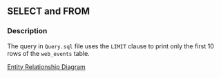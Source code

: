 ## SELECT and FROM

### Description

The query in ```Query.sql``` file uses the ```LIMIT``` clause to print only the first 10 rows of the ```web_events``` table.

[Entity Relationship Diagram](https://user-images.githubusercontent.com/122201501/216366555-d9a100f4-a9bf-4bba-b92d-9ce6c1c4a030.png)
